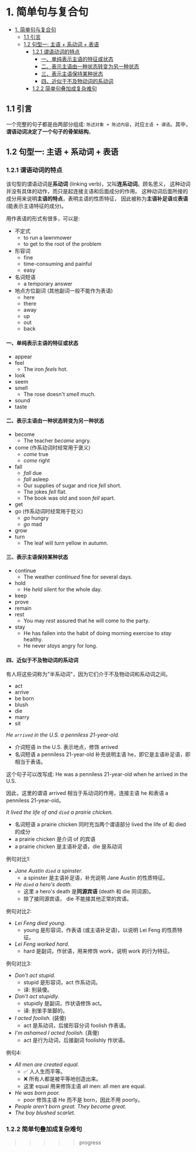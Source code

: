 # 1. 简单句与复合句

- [1. 简单句与复合句](#1-简单句与复合句)
  - [1.1 引言](#11-引言)
  - [1.2 句型一: 主语 + 系动词 + 表语](#12-句型一-主语--系动词--表语)
    - [1.2.1 谓语动词的特点](#121-谓语动词的特点)
      - [一、单纯表示主语的特征或状态](#一单纯表示主语的特征或状态)
      - [二、表示主语由一种状态转变为另一种状态](#二表示主语由一种状态转变为另一种状态)
      - [三、表示主语保持某种状态](#三表示主语保持某种状态)
      - [四、近似于不及物动词的系动词](#四近似于不及物动词的系动词)
    - [1.2.2 简单句叠加成复杂难句](#122-简单句叠加成复杂难句)

## 1.1 引言

一个完整的句子都是由两部分组成: `陈述对象 + 陈述内容`，对应`主语 + 谓语`。其中，
**谓语动词决定了一个句子的骨架结构**。

## 1.2 句型一: 主语 + 系动词 + 表语

### 1.2.1 谓语动词的特点

该句型的谓语动词是**系动词** (linking verb)，又叫**连系动词**。顾名思义，
这种动词并没有具体的动作，而只是起连接主语和后面成分的作用。
这种动词后面所接的成分用来说明**主语的特点**，表明主语的性质特征，
因此被称为**主语补足语**或**表语** (能表示主语特征的成分)。

用作表语的形式有很多，可以是:

- 不定式
  - to run a lawnmower
  - to get to the root of the problem
- 形容词
  - fine
  - time-consuming and painful
  - easy
- 名词短语
  - a temporary answer
- 地点方位副词 (其他副词一般不能作为表语)
  - here
  - there
  - away
  - up
  - out
  - back

#### 一、单纯表示主语的特征或状态

- appear
- feel
  - The iron *feels* hot.
- look
- seem
- smell
  - The rose doesn't *smell* much.
- sound
- taste

#### 二、表示主语由一种状态转变为另一种状态

- become
  - The teacher *became* angry.
- come (作系动词时经常用于褒义)
  - *come* true
  - *come* right
- fall
  - *fall* due
  - *fall* asleep
  - Our supplies of sugar and rice *fell* short.
  - The jokes *fell* flat.
  - The book was old and soon *fell* apart.
- get
- go (作系动词时经常用于贬义)
  - *go* hungry
  - *go* mad
- grow
- turn
  - The leaf will *turn* yellow in autumn.

#### 三、表示主语保持某种状态

- continue
  - The weather *continued* fine for several days.
- hold
  - He *held* silent for the whole day.
- keep
- prove
- remain
- rest
  - You may *rest* assured that he will come to the party.
- stay
  - He has fallen into the habit of doing morning exercise to *stay* healthy.
  - He never *stays* angry for long.

#### 四、近似于不及物动词的系动词

有人将这些词称为"半系动词"，因为它们介于不及物动词和系动词之间。

- act
- arrive
- be born
- blush
- die
- marry
- sit

*He `arrived` in the U.S. a penniless 21-year-old.*

- 介词短语 in the U.S. 表示地点，修饰 arrived
- 名词短语 a penniless 21-year-old 补充说明主语 he，即它是主语补足语，即相当于表语。

这个句子可以改写成: He was a penniless 21-year-old when he arrived in the U.S.

因此，这里的谓语 arrived 相当于系动词的作用，连接主语 he 和表语 a penniless
21-year-old。

*It lived the life of and `died` a prairie chicken.*

- 名词短语 a prairie chicken 同时充当两个谓语部分 lived the life of 和 died 的成分
- a prairie chicken 是介词 of 的宾语
- a prairie chicken 是主语补足语，die 是系动词

例句对比1:

- *Jane Austin `died` a spinster.*
  - a spinster 是主语补足语，补充说明 Jane Austin 的性质特征。
- *He `died` a hero's death.*
  - 这里 a hero's death 是**同源宾语** (death 和 die 同词源)。
  - 除了接同源宾语， die 不能接其他正常的宾语。

例句对比2:

- *Lei Feng died young.*
  - young 是形容词，作表语 (或主语补足语)，以说明 Lei Feng 的性质特征。
- *Lei Feng worked hard.*
  - hard 是副词，作状语，用来修饰 work，说明 work 的行为特征。

例句对比3:

- *Don't act stupid.*
  - stupid 是形容词，act 作系动词。
  - 译: 别装傻。
- *Don't act stupidly.*
  - stupidly 是副词，作状语修饰 act。
  - 译: 别笨手笨脚的。
- *I acted foolish.* (装傻)
  - act 是系动词，后接形容分词 foolish 作表语。
- *I'm ashamed I acted foolish.* (真傻)
  - act 是行为动词，后接副词 foolishly 作状语。

例句4:

- *All men are created equal.*
  - ✅ 人人生而平等。
  - ❌ 所有人都是被平等地创造出来。
  - 这里 equal 用来修饰主语 all men: all men are equal.
- *He was born poor.*
  - poor 修饰主语 He 而不是 born，因此不用 poorly。
- *People aren't born great. They become great.*
- *The boy blushed scarlet.*

### 1.2.2 简单句叠加成复杂难句

>>>>> progress
